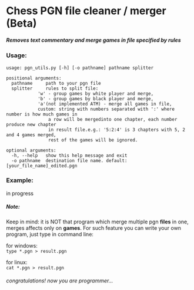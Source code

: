 # Chess PGN file cleaner / merger (Beta)
##### Removes text commentary and merge games in file specified by rules

### Usage:
```
usage: pgn_utils.py [-h] [-o pathname] pathname splitter

positional arguments:
  pathname     path to your pgn file
  splitter     rules to split file:
            'w' - group games by white player and merge,
            'b' - group games by black player and merge,
            'a'(not implemented ATM) - merge all games in file,
            custom: string with numbers separated with ':' where number is how much games in 
                a row will be mergedinto one chapter, each number produce new chapter 
                in result file.e.g.: '5:2:4' is 3 chapters with 5, 2 and 4 games merged,
                rest of the games will be ignored.

optional arguments:
  -h, --help   show this help message and exit
  -o pathname  destination file name. default: [your_file_name]_edited.pgn
```


### Example:
in progress


##### Note:
Keep in mind: it is NOT that program which merge multiple pgn __files__ in one, merges affects only on  __games__. For such feature you can write your own program, just type in command line:

for windows: \
`
type *.pgn > result.pgn
`

for linux: \
`
cat *.pgn > result.pgn
`
###### congratulations! now you are programmer...
